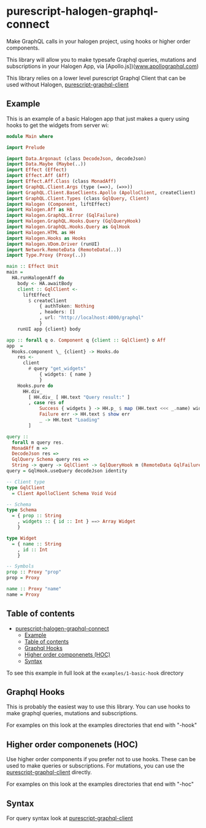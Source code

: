 # purescript-halogen-graphql-connect

Make GraphQL calls in your halogen project, using hooks or higher order components. 

This library will allow you to make typesafe Graphql queries, mutations and subscriptions in your Halogen App, 
via [Apollo.js])(www.apollographql.com) 

This library relies on a lower level purescript Graphql Client that can be used without Halogen,
 [purescript-graphql-client](www.github.com/OxfordAbstracts/puresrcipt-graphql-client)

## Example 

This is an example of a basic Halogen app that just makes a query using hooks to get the widgets from server wi:

```purs
module Main where

import Prelude

import Data.Argonaut (class DecodeJson, decodeJson)
import Data.Maybe (Maybe(..))
import Effect (Effect)
import Effect.Aff (Aff)
import Effect.Aff.Class (class MonadAff)
import GraphQL.Client.Args (type (==>), (=>>))
import GraphQL.Client.BaseClients.Apollo (ApolloClient, createClient)
import GraphQL.Client.Types (class GqlQuery, Client)
import Halogen (Component, liftEffect)
import Halogen.Aff as HA
import Halogen.GraphQL.Error (GqlFailure)
import Halogen.GraphQL.Hooks.Query (GqlQueryHook)
import Halogen.GraphQL.Hooks.Query as GqlHook
import Halogen.HTML as HH
import Halogen.Hooks as Hooks
import Halogen.VDom.Driver (runUI)
import Network.RemoteData (RemoteData(..))
import Type.Proxy (Proxy(..))

main :: Effect Unit
main =
  HA.runHalogenAff do
    body <- HA.awaitBody
    client :: GqlClient <-
      liftEffect
        $ createClient
            { authToken: Nothing
            , headers: []
            , url: "http://localhost:4000/graphql"
            }
    runUI app {client} body

app :: forall q o. Component q {client :: GqlClient} o Aff
app  =
  Hooks.component \_ {client} -> Hooks.do
    res <-
      client
        # query "get_widgets"
            { widgets: { name }
            }
    Hooks.pure do
      HH.div_
        [ HH.div_ [ HH.text "Query result:" ]
        , case res of
            Success { widgets } -> HH.p_ $ map (HH.text <<< _.name) widgets
            Failure err -> HH.text $ show err
            _ -> HH.text "Loading"
        ]

query ::
  forall m query res.
  MonadAff m =>
  DecodeJson res =>
  GqlQuery Schema query res =>
  String -> query -> GqlClient -> GqlQueryHook m (RemoteData GqlFailure res)
query = GqlHook.useQuery decodeJson identity

-- Client type
type GqlClient
  = Client ApolloClient Schema Void Void

-- Schema
type Schema
  = { prop :: String
    , widgets :: { id :: Int } ==> Array Widget
    }

type Widget
  = { name :: String
    , id :: Int
    }

-- Symbols 
prop :: Proxy "prop"
prop = Proxy

name :: Proxy "name"
name = Proxy
```

## Table of contents

- [purescript-halogen-graphql-connect](#purescript-halogen-graphql-connect)
  - [Example](#example)
  - [Table of contents](#table-of-contents)
  - [Graphql Hooks](#graphql-hooks)
  - [Higher order componenets (HOC)](#higher-order-componenets-hoc)
  - [Syntax](#syntax)

To see this example in full look at the `examples/1-basic-hook` directory

## Graphql Hooks 

This is probably the easiest way to use this library. You can use hooks to make graphql 
queries, mutations and subscriptions. 

For examples on this look at the examples directories that end with "-hook"

## Higher order componenets (HOC)

Use higher order components if you prefer not to use hooks. These can be used to make queries or 
subscriptions. For mutations, you can use the [purescript-graphql-client](www.github.com/OxfordAbstracts/puresrcipt-graphql-client) directly. 

For examples on this look at the examples directories that end with "-hoc"


## Syntax

For query syntax look at [purescript-graphql-client](www.github.com/OxfordAbstracts/puresrcipt-graphql-client) 